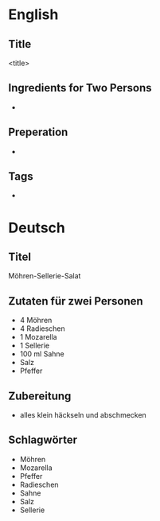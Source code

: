 # English

## Title

\<title\>

## Ingredients for Two Persons

* <ingredients>

## Preperation

* <steps>

## Tags

* <tags>

# Deutsch

## Titel

Möhren-Sellerie-Salat

## Zutaten für zwei Personen

* 4 Möhren
* 4 Radieschen
* 1 Mozarella
* 1 Sellerie
* 100 ml Sahne
* Salz
* Pfeffer

## Zubereitung

* alles klein häckseln und abschmecken

## Schlagwörter

* Möhren
* Mozarella
* Pfeffer
* Radieschen
* Sahne
* Salz
* Sellerie
